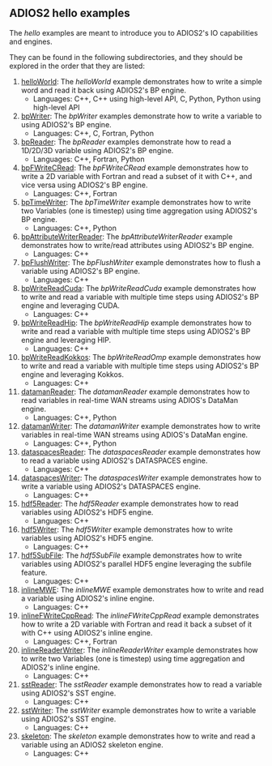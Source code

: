 ## ADIOS2 hello examples

The _hello_ examples are meant to introduce you to ADIOS2's IO capabilities and engines.

They can be found in the following subdirectories, and they should be explored in the order that they are listed:

1. [helloWorld](helloWorld): The _helloWorld_ example demonstrates how to write a simple word and read it back using
   ADIOS2's BP engine.
   * Languages: C++, C++ using high-level API, C, Python, Python using high-level API
2. [bpWriter](bpWriter): The _bpWriter_ examples demonstrate how to write a variable to using ADIOS2's BP engine.
   * Languages: C++, C, Fortran, Python
3. [bpReader](bpReader): The _bpReader_ examples demonstrate how to read a 1D/2D/3D variable using ADIOS2's BP engine.
   * Languages: C++, Fortran, Python
4. [bpFWriteCRead](bpFWriteCRead): The _bpFWriteCRead_ example demonstrates how to write a 2D variable with Fortran and
   read a subset of it with C++, and vice versa using ADIOS2's BP engine.
   * Languages: C++, Fortran
5. [bpTimeWriter](bpTimeWriter): The _bpTimeWriter_ example demonstrates how to write two Variables (one is timestep)
   using time aggregation using ADIOS2's BP engine.
   * Languages: C++, Python
6. [bpAttributeWriterReader](bpAttributeWriter): The _bpAttributeWriterReader_ example demonstrates how to write/read attributes using
   ADIOS2's BP engine.
   * Languages: C++
7. [bpFlushWriter](bpFlushWriter): The _bpFlushWriter_ example demonstrates how to flush a variable using ADIOS2's BP
   engine.
   * Languages: C++
8. [bpWriteReadCuda](bpWriteReadCuda): The _bpWriteReadCuda_ example demonstrates how to write and read a variable with
   multiple time steps using ADIOS2's BP engine and leveraging CUDA.
   * Languages: C++
9. [bpWriteReadHip](bpWriteReadHip): The _bpWriteReadHip_ example demonstrates how to write and read a variable with
   multiple time steps using ADIOS2's BP engine and leveraging HIP.
   * Languages: C++
10. [bpWriteReadKokkos](bpWriteReadKokkos): The _bpWriteReadOmp_ example demonstrates how to write and read a variable
    with multiple time steps using ADIOS2's BP engine and leveraging Kokkos.
    * Languages: C++
11. [datamanReader](datamanReader): The _datamanReader_ example demonstrates how to read variables in real-time WAN
    streams using ADIOS's DataMan engine.
    * Languages: C++, Python
12. [datamanWriter](datamanWriter): The _datamanWriter_ example demonstrates how to write variables in real-time WAN
    streams using ADIOS's DataMan engine.
    * Languages: C++, Python
13. [dataspacesReader](dataspacesReader): The _dataspacesReader_ example demonstrates how to read a variable using
    ADIOS2's DATASPACES engine.
    * Languages: C++
14. [dataspacesWriter](dataspacesWriter): The _dataspacesWriter_ example demonstrates how to write a variable using
    ADIOS2's DATASPACES engine.
    * Languages: C++
15. [hdf5Reader](hdf5Reader): The _hdf5Reader_ example demonstrates how to read variables using ADIOS2's HDF5 engine.
    * Languages: C++
16. [hdf5Writer](hdf5Writer): The _hdf5Writer_ example demonstrates how to write variables using ADIOS2's HDF5 engine.
    * Languages: C++
17. [hdf5SubFile](hdf5SubFile): The _hdf5SubFile_ example demonstrates how to write variables using ADIOS2's parallel
    HDF5 engine leveraging the subfile feature.
    * Languages: C++
18. [inlineMWE](inlineMWE): The _inlineMWE_ example demonstrates how to write and read a variable using ADIOS2's inline
    engine.
    * Languages: C++
19. [inlineFWriteCppRead](inlineFWriteCppRead): The _inlineFWriteCppRead_ example demonstrates how to write a 2D
    variable with Fortran and read it back a subset of it with C++ using ADIOS2's inline engine.
    * Languages: C++, Fortran
20. [inlineReaderWriter](inlineReaderWriter): The _inlineReaderWriter_ example demonstrates how to write two Variables
    (one is timestep) using time aggregation and ADIOS2's inline engine.
    * Languages: C++
21. [sstReader](sstReader): The _sstReader_ example demonstrates how to read a variable using ADIOS2's SST engine.
    * Languages: C++
22. [sstWriter](sstWriter): The _sstWriter_ example demonstrates how to write a variable using ADIOS2's SST engine.
    * Languages: C++
23. [skeleton](skeleton): The _skeleton_ example demonstrates how to write and read a variable using an ADIOS2 skeleton
    engine.
    * Languages: C++
